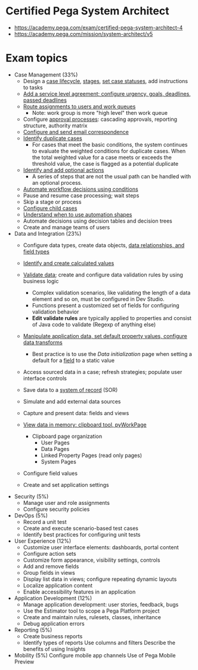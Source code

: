 # Certified Pega System Architect
* https://academy.pega.com/exam/certified-pega-system-architect-4
* https://academy.pega.com/mission/system-architect/v5

# Exam topics

* Case Management (33%)
  * Design a [case lifecycle](https://academy.pega.com/module/defining-customer-microjourney/v5/in/36626/37366), [stages](https://academy.pega.com/topic/case-life-cycle/v4/in/36626/37366/37466), [set case statuses](https://academy.pega.com/topic/case-status/v3/in/36626/37366/37501), add instructions to tasks
  * [Add a service level agreement; configure urgency, goals, deadlines, passed deadlines](https://academy.pega.com/module/completing-work-time/v5/in/36626/37366)
  * [Route assignments to users and work queues](https://academy.pega.com/module/routing-assignments-users/v5/in/36626/37366)
    * Note: work group is more "high level" then work queue
  * Configure [approval processes](https://academy.pega.com/module/designing-approval-process/v5/in/36626/37366): cascading approvals, reporting structure, authority matrix
  * [Configure and send email correspondence](https://academy.pega.com/module/sending-emails-during-case-processing/v5/in/36626)
  * [Identify duplicate cases](https://academy.pega.com/module/identifying-duplicate-cases/v4/in/36626/36956)
    * For cases that meet the basic conditions, the system continues to evaluate the weighted conditions for duplicate cases. When the total weighted value for a case meets or exceeds the threshold value, the case is flagged as a potential duplicate
  * [Identify and add optional actions](https://academy.pega.com/module/adding-optional-actions-workflow/v6/in/36626/36956)
    *  A series of steps that are not the usual path can be handled with an optional process.
  * [Automate workflow decisions using conditions](https://academy.pega.com/module/automating-workflow-decisions/v4/in/36626/36956)
  * Pause and resume case processing; wait steps
  * Skip a stage or process
  * [Configure child cases](https://academy.pega.com/module/creating-child-case/v5/in/36626/36956)
  * [Understand when to use automation shapes](https://academy.pega.com/module/automation-shapes-case-life-cycle/v3/in/36626/36956)
  * Automate decisions using decision tables and decision trees
  * Create and manage teams of users
* Data and Integration (23%)
  * Configure data types, create data objects, [data relationships, and field types](https://academy.pega.com/topic/data-relationships/v3/in/36626/37366/37596)
  * [Identify and create calculated values](https://academy.pega.com/topic/calculated-values/v4/in/36626/37366/37571)
  * [Validate data](https://academy.pega.com/module/validating-data-dev-studio/v5/in/36626/44381); create and configure data validation rules by using business logic
    * Complex validation scenarios, like validating the length of a data element and so on, must be configured in Dev Studio.
    * Functions present a customized set of fields for configuring validation behavior
    * **Edit validate rules** are typically applied to properties and consist of Java code to validate (Regexp of anything else)
 
  * [Manipulate application data, set default property values, configure data transforms](https://academy.pega.com/module/application-data-manipulation/v5/in/36626/44381)
    * Best practice is to use the *Data initialization* page when setting a default for a [field](https://academy.pega.com/module/field-values/v6/in/36626/44381) to a static value
  * Access sourced data in a case; refresh strategies; populate user interface controls
  * Save data to a [system of record](https://academy.pega.com/topic/data-objects/v2/in/36626/37366/37596) (SOR)
  * Simulate and add external data sources
  * Capture and present data: fields and views
  * [View data in memory: clipboard tool, pyWorkPage](https://academy.pega.com/module/viewing-data-memory/v5/in/36626/44381)
    * Clipboard page organization
      * User Pages
      * Data Pages
      * Linked Property Pages (read only pages)
      * System Pages
  * Configure field values
  * Create and set application settings
* Security (5%)
  * Manage user and role assignments
  * Configure security policies
* DevOps (5%)
  * Record a unit test
  * Create and execute scenario-based test cases
  * Identify best practices for configuring unit tests
* User Experience (12%)
  * Customize user interface elements: dashboards, portal content
  * Configure action sets
  * Customize form appearance, visibility settings, controls
  * Add and remove fields
  * Group fields in views
  * Display list data in views; configure repeating dynamic layouts
  * Localize application content
  * Enable accessibility features in an application
* Application Development (12%)
  * Manage application development: user stories, feedback, bugs
  * Use the Estimator tool to scope a Pega Platform project
  * Create and maintain rules, rulesets, classes, inheritance
  * Debug application errors
* Reporting (5%)
  * Create business reports
  * Identify types of reports
Use columns and filters
Describe the benefits of using Insights
* Mobility (5%)
Configure mobile app channels
Use of Pega Mobile Preview
